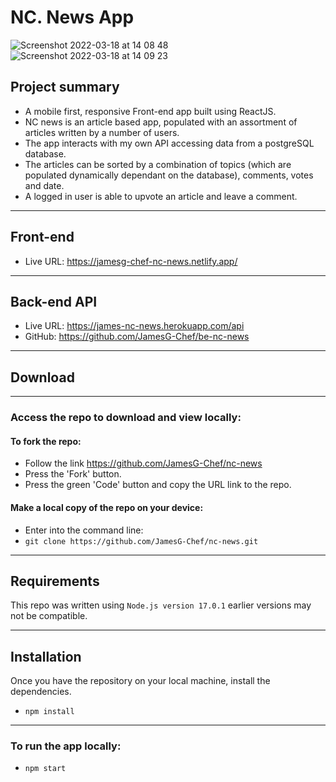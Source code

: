 # NC. News App
![Screenshot 2022-03-18 at 14 08 48](https://user-images.githubusercontent.com/64259737/159018246-96dbac59-e984-4eca-9e5f-90d708c9e8bf.png)
![Screenshot 2022-03-18 at 14 09 23](https://user-images.githubusercontent.com/64259737/159018344-026389a5-7308-4556-aea6-36d88dc9c9ed.png)

## Project summary

- A mobile first, responsive Front-end app built using ReactJS.
- NC news is an article based app, populated with an assortment of articles written by a number of users.
- The app interacts with my own API accessing data from a postgreSQL database.
- The articles can be sorted by a combination of topics (which are populated dynamically dependant on the database), comments, votes and date.
- A logged in user is able to upvote an article and leave a comment.

---
## Front-end

- Live URL: https://jamesg-chef-nc-news.netlify.app/

---

## Back-end API

- Live URL: https://james-nc-news.herokuapp.com/api
- GitHub: https://github.com/JamesG-Chef/be-nc-news

---
## Download
---
### Access the repo to download and view locally:
#### **To fork the repo:**

 - Follow the link https://github.com/JamesG-Chef/nc-news
 - Press the 'Fork' button.
 - Press the green 'Code' button and copy the URL link to the repo.


#### **Make a local copy of the repo on your device:**
 - Enter into the command line:
 -  `git clone https://github.com/JamesG-Chef/nc-news.git`

---
## Requirements
This repo was written using `Node.js version 17.0.1` earlier versions may not be compatible.

---

## Installation
Once you have the repository on your local machine, install the dependencies.

- `npm install`

---

### To run the app locally:

- `npm start`
